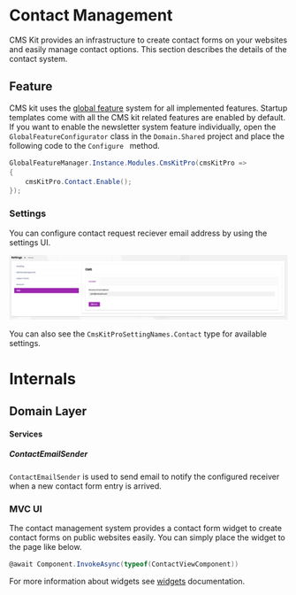 # Contact Management

CMS Kit provides an infrastructure to create contact forms on your websites and easily manage contact options. This section describes the details of the contact system. 

## Feature

CMS kit uses the [global feature](https://docs.abp.io/en/abp/latest/Global-Features) system for all implemented features. Startup templates come with all the CMS kit related features are enabled by default. If you want to enable the newsletter system feature individually, open the `GlobalFeatureConfigurator` class in the `Domain.Shared` project and place the following code to the `Configure ` method.

```csharp
GlobalFeatureManager.Instance.Modules.CmsKitPro(cmsKitPro =>
{
    cmsKitPro.Contact.Enable();
});
```

### Settings 
You can configure contact request reciever email address by using the settings UI. 

![contact-settings](../../images/cmskit-module-contact-settings.png)

You can also see the `CmsKitProSettingNames.Contact` type for available settings.

# Internals

## Domain Layer

#### Services
##### ContactEmailSender
`ContactEmailSender` is used to send email to notify the configured receiver when a new contact form entry is arrived.

### MVC UI
The contact management system provides a contact form widget to create contact forms on public websites easily.
You can simply place the widget to the page like below. 

```csharp
@await Component.InvokeAsync(typeof(ContactViewComponent))
```

For more information about widgets see [widgets](https://docs.abp.io/en/abp/latest/UI/AspNetCore/Widgets) documentation.
